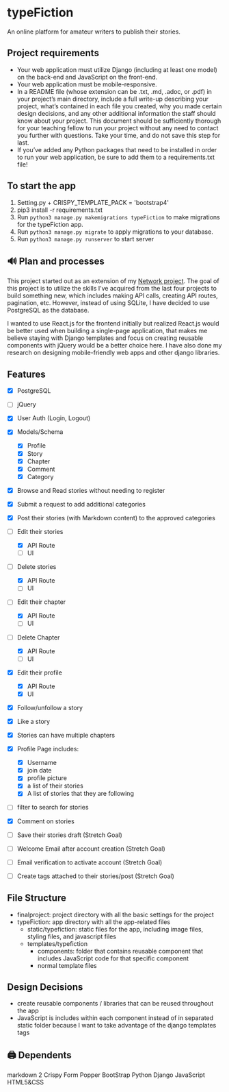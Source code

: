 # typeFiction
An online platform for amateur writers to publish their stories.

## Project requirements
- Your web application must utilize Django (including at least one model) on the back-end and JavaScript on the front-end.
- Your web application must be mobile-responsive.
- In a README file (whose extension can be .txt, .md, .adoc, or .pdf) in your project’s main directory, include a full write-up describing your project, what’s contained in each file you created, why you made certain design decisions, and any other additional information the staff should know about your project. This document should be sufficiently thorough for your teaching fellow to run your project without any need to contact you further with questions. Take your time, and do not save this step for last.
- If you’ve added any Python packages that need to be installed in order to run your web application, be sure to add them to a requirements.txt file!


## To start the app
1. Setting.py + CRISPY_TEMPLATE_PACK = 'bootstrap4'
1. pip3 install -r requirements.txt
1. Run `python3 manage.py makemigrations typeFiction` to make migrations for the typeFiction app.
1. Run `python3 manage.py migrate` to apply migrations to your database.
1. Run `python3 manage.py runserver` to start server

## 🔊 Plan and processes
This project started out as an extension of my [Network project](https://github.com/abeatrix/network). The goal of this project is to utilize the skills I’ve acquired from the last four projects to build something new, which includes making API calls, creating API routes, pagination, etc. However, instead of using SQLite, I have decided to use PostgreSQL as the database. 

I wanted to use React.js for the frontend initially but realized React.js would be better used when building a single-page application, that makes me believe staying with Django templates and focus on creating reusable components with jQuery would be a better choice here. I have also done my research on designing mobile-friendly web apps and other django libraries.

## Features
- [x] PostgreSQL
- [ ] jQuery
- [x] User Auth (Login, Logout)
- [x] Models/Schema
    - [x] Profile
    - [x] Story
    - [x] Chapter
    - [x] Comment
    - [x] Category
- [x] Browse and Read stories without needing to register
- [x] Submit a request to add additional categories
- [x] Post their stories (with Markdown content) to the approved categories
- [ ] Edit their stories
    - [x] API Route
    - [ ] UI
- [ ] Delete stories 
    - [x] API Route
    - [ ] UI
- [ ] Edit their chapter
    - [x] API Route
    - [ ] UI
- [ ] Delete Chapter
    - [x] API Route
    - [ ] UI
- [x] Edit their profile
    - [x] API Route
    - [x] UI
- [x] Follow/unfollow a story
- [x] Like a story
- [x] Stories can have multiple chapters
- [x] Profile Page includes:
    - [x] Username
    - [x] join date
    - [x] profile picture
    - [x] a list of their stories
    - [x] A list of stories that they are following
- [ ] filter to search for stories
- [x] Comment on stories
- [ ] Save their stories draft (Stretch Goal)
- [ ] Welcome Email after account creation (Stretch Goal)
- [ ] Email verification to activate account (Stretch Goal)
- [ ] Create tags attached to their stories/post (Stretch Goal)


## File Structure
- finalproject: project directory with all the basic settings for the project
- typeFiction: app directory with all the app-related files
    - static/typefiction: static files for the app, including image files, styling files, and javascript files
    - templates/typefiction
        - components: folder that contains reusable component that includes JavaScript code for that specific component
        - normal template files

## Design Decisions
- create reusable components / libraries that can be reused throughout the app
- JavaScript is includes within each component instead of in separated static folder because I want to take advantage of the django templates tags


## 🖨 Dependents
markdown 2
Crispy Form
Popper
BootStrap
Python
Django
JavaScript
HTML5&CSS